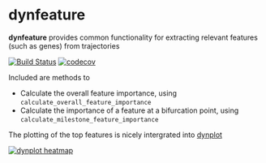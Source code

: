 
<!-- README.md is generated from README.Rmd. Please edit that file -->
dynfeature
==========

**dynfeature** provides common functionality for extracting relevant features (such as genes) from trajectories

[![Build Status](https://travis-ci.org/dynverse/dynfeature.svg)](https://travis-ci.org/dynverse/dynfeature) [![codecov](https://codecov.io/gh/dynverse/dynfeature/branch/master/graph/badge.svg)](https://codecov.io/gh/dynverse/dynfeature)

Included are methods to

-   Calculate the overall feature importance, using `calculate_overall_feature_importance`
-   Calculate the importance of a feature at a bifurcation point, using `calculate_milestone_feature_importance`

The plotting of the top features is nicely intergrated into [dynplot](https://github.com/dynverse/dynplot)

[![dynplot heatmap](https://raw.githubusercontent.com/dynverse/dynplot/devel/.readme_files/heatmap-1.png)](https://github.com/dynverse/dynplot)
